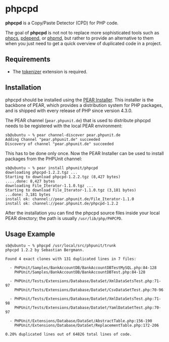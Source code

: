 phpcpd
======

**phpcpd** is a Copy/Paste Detector (CPD) for PHP code.

The goal of **phpcpd** is not not to replace more sophisticated tools such as [phpcs](http://pear.php.net/PHP_CodeSniffer), [pdepend](http://pdepend.org/), or [phpmd](http://phpmd.org/), but rather to provide an alternative to them when you just need to get a quick overview of duplicated code in a project.

Requirements
------------

* The [tokenizer](http://www.php.net/tokenizer) extension is required.

Installation
------------

phpcpd should be installed using the [PEAR Installer](http://pear.php.net/). This installer is the backbone of PEAR, which provides a distribution system for PHP packages, and is shipped with every release of PHP since version 4.3.0.

The PEAR channel (`pear.phpunit.de`) that is used to distribute phpcpd needs to be registered with the local PEAR environment:

    sb@ubuntu ~ % pear channel-discover pear.phpunit.de
    Adding Channel "pear.phpunit.de" succeeded
    Discovery of channel "pear.phpunit.de" succeeded

This has to be done only once. Now the PEAR Installer can be used to install packages from the PHPUnit channel:

    sb@ubuntu ~ % pear install phpunit/phpcpd
    downloading phpcpd-1.2.2.tgz ...
    Starting to download phpcpd-1.2.2.tgz (8,427 bytes)
    .....done: 8,427 bytes
    downloading File_Iterator-1.1.0.tgz ...
    Starting to download File_Iterator-1.1.0.tgz (3,181 bytes)
    ...done: 3,181 bytes
    install ok: channel://pear.phpunit.de/File_Iterator-1.1.0
    install ok: channel://pear.phpunit.de/phpcpd-1.2.2

After the installation you can find the phpcpd source files inside your local PEAR directory; the path is usually `/usr/lib/php/PHPCPD`.

Usage Example
-------------

    sb@ubuntu ~ % phpcpd /usr/local/src/phpunit/trunk 
    phpcpd 1.2.2 by Sebastian Bergmann.

    Found 4 exact clones with 131 duplicated lines in 7 files:

      - PHPUnit/Samples/BankAccountDB/BankAccountDBTestMySQL.php:84-128
        PHPUnit/Samples/BankAccountDB/BankAccountDBTest.php:84-128

      - PHPUnit/Tests/Extensions/Database/DataSet/XmlDataSetsTest.php:71-97
        PHPUnit/Tests/Extensions/Database/DataSet/CsvDataSetTest.php:70-96

      - PHPUnit/Tests/Extensions/Database/DataSet/XmlDataSetsTest.php:71-98
        PHPUnit/Tests/Extensions/Database/DataSet/YamlDataSetTest.php:70-97

      - PHPUnit/Extensions/Database/DataSet/AbstractTable.php:156-190
        PHPUnit/Extensions/Database/DataSet/ReplacementTable.php:172-206

    0.20% duplicated lines out of 64826 total lines of code.

